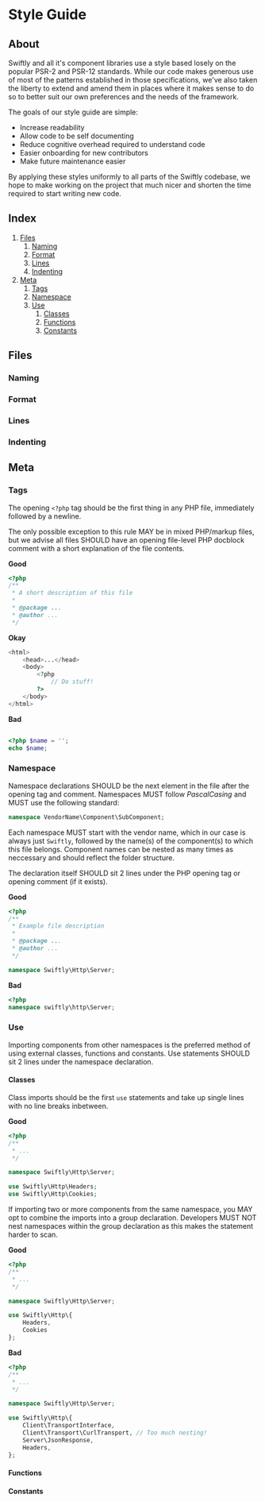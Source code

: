 # Style Guide
## About

Swiftly and all it's component libraries use a style based losely on the popular
PSR-2 and PSR-12 standards. While our code makes generous use of most of the
patterns established in those specifications, we've also taken the liberty to
extend and amend them in places where it makes sense to do so to better suit our
own preferences and the needs of the framework.

The goals of our style guide are simple:

* Increase readability
* Allow code to be self documenting
* Reduce cognitive overhead required to understand code
* Easier onboarding for new contributors
* Make future maintenance easier

By applying these styles uniformly to all parts of the Swiftly codebase, we hope
to make working on the project that much nicer and shorten the time required to
start writing new code.

## Index

1. [Files](#files)
    1. [Naming](#naming)
    2. [Format](#format)
    3. [Lines](#lines)
    4. [Indenting](#indenting)
2. [Meta](#meta)
    1. [Tags](#tags)
    2. [Namespace](#namespace)
    3. [Use](#use)
        1. [Classes](#classes)
        2. [Functions](#functions)
        3. [Constants](#constants)

## Files
### Naming
### Format
### Lines
### Indenting

## Meta
### Tags

The opening `<?php` tag should be the first thing in any PHP file, immediately
followed by a newline.

The only possible exception to this rule MAY be in mixed PHP/markup files, but
we advise all files SHOULD have an opening file-level PHP docblock comment with
a short explanation of the file contents.

**Good**

```php
<?php
/**
 * A short description of this file
 *
 * @package ...
 * @author ...
 */
```

**Okay**

```php
<html>
    <head>...</head>
    <body>
        <?php
            // Do stuff!
        ?>
    </body>
</html>
```

**Bad**

```php

<?php $name = '';
echo $name;
```

### Namespace

Namespace declarations SHOULD be the next element in the file after the opening
tag and comment. Namespaces MUST follow _PascalCasing_ and MUST use the
following standard:

```php
namespace VendorName\Component\SubComponent;
```

Each namespace MUST start with the vendor name, which in our case is always just
`Swiftly`, followed by the name(s) of the component(s) to which this file
belongs. Component names can be nested as many times as neccessary and should
reflect the folder structure.

The declaration itself SHOULD sit 2 lines under the PHP opening tag or opening
comment (if it exists).

**Good**

```php
<?php
/**
 * Example file description
 *
 * @package ...
 * @author ...
 */

namespace Swiftly\Http\Server;
```

**Bad**

```php
<?php
namespace swiftly\http\Server;
```

### Use

Importing components from other namespaces is the preferred method of using
external classes, functions and constants. Use statements SHOULD sit 2 lines
under the namespace declaration.

#### Classes

Class imports should be the first `use` statements and take up single lines with
no line breaks inbetween.

**Good**

```php
<?php
/**
 * ...
 */

namespace Swiftly\Http\Server;

use Swiftly\Http\Headers;
use Swiftly\Http\Cookies;
```

If importing two or more components from the same namespace, you MAY opt to
combine the imports into a group declaration. Developers MUST NOT nest
namespaces within the group declaration as this makes the statement harder to
scan.

**Good**

```php
<?php
/**
 * ...
 */

namespace Swiftly\Http\Server;

use Swiftly\Http\{
    Headers,
    Cookies
};
```

**Bad**

```php
<?php
/**
 * ...
 */

namespace Swiftly\Http\Server;

use Swiftly\Http\{
    Client\TransportInterface,
    Client\Transport\CurlTransport, // Too much nesting!
    Server\JsonResponse,
    Headers,
};
```

#### Functions

#### Constants
